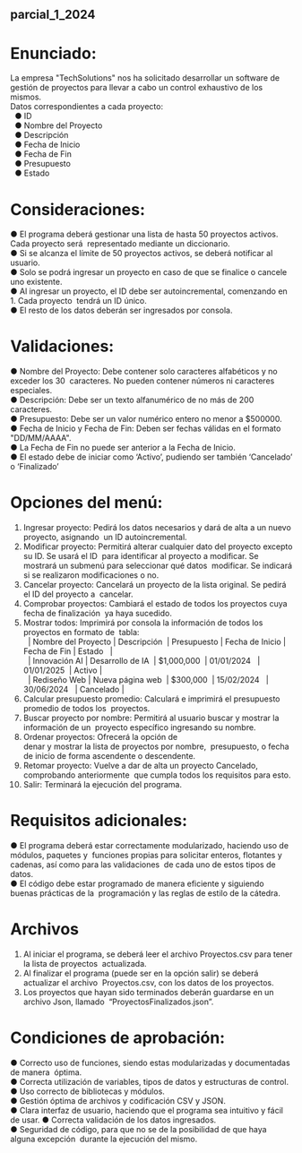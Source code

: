 ## parcial_1_2024


# Enunciado:

La empresa "TechSolutions" nos ha solicitado desarrollar un software de gestión de proyectos para
llevar a cabo un control exhaustivo de los mismos.<br>
Datos correspondientes a cada proyecto:<br>
&nbsp;&nbsp;● ID<br>
&nbsp;&nbsp;● Nombre del Proyecto<br>
&nbsp;&nbsp;● Descripción<br>
&nbsp;&nbsp;● Fecha de Inicio<br>
&nbsp;&nbsp;● Fecha de Fin<br>
&nbsp;&nbsp;● Presupuesto<br>
&nbsp;&nbsp;● Estado<br>


# Consideraciones:

● El programa deberá gestionar una lista de hasta 50 proyectos activos. Cada proyecto será
&nbsp;representado mediante un diccionario.<br>
● Si se alcanza el límite de 50 proyectos activos, se deberá notificar al usuario.<br>
● Solo se podrá ingresar un proyecto en caso de que se finalice o cancele uno existente.<br>
● Al ingresar un proyecto, el ID debe ser autoincremental, comenzando en 1. Cada proyecto
&nbsp;tendrá un ID único.<br>
● El resto de los datos deberán ser ingresados por consola.<br>


# Validaciones:

● Nombre del Proyecto: Debe contener solo caracteres alfabéticos y no exceder los 30
&nbsp;caracteres. No pueden contener números ni caracteres especiales.<br>
● Descripción: Debe ser un texto alfanumérico de no más de 200 caracteres.<br>
● Presupuesto: Debe ser un valor numérico entero no menor a $500000.<br>
● Fecha de Inicio y Fecha de Fin: Deben ser fechas válidas en el formato "DD/MM/AAAA".<br>
● La Fecha de Fin no puede ser anterior a la Fecha de Inicio.<br>
● El estado debe de iniciar como ‘Activo’, pudiendo ser también ‘Cancelado’ o ‘Finalizado’<br>


# Opciones del menú:

1. Ingresar proyecto: Pedirá los datos necesarios y dará de alta a un nuevo proyecto, asignando
&nbsp;un ID autoincremental.<br>
2. Modificar proyecto: Permitirá alterar cualquier dato del proyecto excepto su ID. Se usará el ID
&nbsp;para identificar al proyecto a modificar. Se mostrará un submenú para seleccionar qué datos
&nbsp;modificar. Se indicará si se realizaron modificaciones o no.<br>
3. Cancelar proyecto: Cancelará un proyecto de la lista original. Se pedirá el ID del proyecto a
&nbsp;cancelar.<br>
4. Comprobar proyectos: Cambiará el estado de todos los proyectos cuya fecha de finalización
&nbsp;ya haya sucedido.<br>
5. Mostrar todos: Imprimirá por consola la información de todos los proyectos en formato de
&nbsp;tabla:<br>
&nbsp;&nbsp;| Nombre del Proyecto | Descripción&nbsp;&nbsp;| Presupuesto | Fecha de Inicio | Fecha de Fin | Estado &nbsp;&nbsp;|<br>
&nbsp;&nbsp;| Innovación AI&nbsp;| Desarrollo de IA &nbsp;| $1,000,000 &nbsp;| 01/01/2024 &nbsp;&nbsp;| 01/01/2025 &nbsp;| Activo    |<br>
&nbsp;&nbsp;| Rediseño Web&nbsp;| Nueva página web &nbsp;| $300,000 &nbsp;| 15/02/2024 &nbsp;&nbsp;| 30/06/2024 &nbsp;&nbsp;| Cancelado |<br>
6. Calcular presupuesto promedio: Calculará e imprimirá el presupuesto promedio de todos los
&nbsp;proyectos.<br>
7. Buscar proyecto por nombre: Permitirá al usuario buscar y mostrar la información de un
&nbsp;proyecto específico ingresando su nombre.<br>
8. Ordenar proyectos: Ofrecerá la opción de <br>denar y mostrar la lista de proyectos por nombre,
&nbsp;presupuesto, o fecha de inicio de forma ascendente o descendente.<br>
9. Retomar proyecto: Vuelve a dar de alta un proyecto Cancelado, comprobando anteriormente
&nbsp;que cumpla todos los requisitos para esto.<br>
10. Salir: Terminará la ejecución del programa.<br>


# Requisitos adicionales:

● El programa deberá estar correctamente modularizado, haciendo uso de módulos, paquetes y
&nbsp;funciones propias para solicitar enteros, flotantes y cadenas, así como para las validaciones
&nbsp;de cada uno de estos tipos de datos.<br>
● El código debe estar programado de manera eficiente y siguiendo buenas prácticas de la
&nbsp;programación y las reglas de estilo de la cátedra.<br>


# Archivos

1. Al iniciar el programa, se deberá leer el archivo Proyectos.csv para tener la lista de proyectos
&nbsp;actualizada.<br>
2. Al finalizar el programa (puede ser en la opción salir) se deberá actualizar el archivo
&nbsp;Proyectos.csv, con los datos de los proyectos.<br>
3. Los proyectos que hayan sido terminados deberán guardarse en un archivo Json, llamado
&nbsp;“ProyectosFinalizados.json”.<br>


# Condiciones de aprobación:
● Correcto uso de funciones, siendo estas modularizadas y documentadas de manera
&nbsp;óptima.<br>
● Correcta utilización de variables, tipos de datos y estructuras de control.<br>
● Uso correcto de bibliotecas y módulos.<br>
● Gestión óptima de archivos y codificación CSV y JSON.<br>
● Clara interfaz de usuario, haciendo que el programa sea intuitivo y fácil de usar.
● Correcta validación de los datos ingresados.<br>
● Seguridad de código, para que no se de la posibilidad de que haya alguna excepción
&nbsp;durante la ejecución del mismo.<br>
